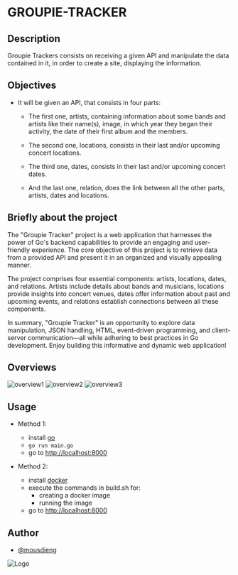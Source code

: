 # GROUPIE-TRACKER

## Description
Groupie Trackers consists on receiving a given API and manipulate the data contained in it, in order to create a site, displaying the information.

## Objectives
* It will be given an API, that consists in four parts:

  * The first one, artists, containing information about some bands and artists like their name(s), image, in which year they began their activity, the date of their first album and the members.

  * The second one, locations, consists in their last and/or upcoming concert locations.

  * The third one, dates, consists in their last and/or upcoming concert dates.

  * And the last one, relation, does the link between all the other parts, artists, dates and locations.

## Briefly about the project
The "Groupie Tracker" project is a web application that harnesses the power of Go's backend capabilities to provide an engaging and user-friendly experience. The core objective of this project is to retrieve data from a provided API and present it in an organized and visually appealing manner.

The project comprises four essential components: artists, locations, dates, and relations. Artists include details about bands and musicians, locations provide insights into concert venues, dates offer information about past and upcoming events, and relations establish connections between all these components.

In summary, "Groupie Tracker" is an opportunity to explore data manipulation, JSON handling, HTML, event-driven programming, and client-server communication—all while adhering to best practices in Go development. Enjoy building this informative and dynamic web application!

## Overviews
  ![overview1](../../moussa/Downloads/Screenshot%20from%202023-09-24%2017-24-36%201.jpg)
  ![overview2](../../moussa/Downloads/Screenshot%20from%202023-09-24%2017-24-57%201.png)
  ![overview3](../../moussa/Downloads/Screenshot%20from%202023-09-24%2017-25-15%201.png)

## Usage
  * Method 1:
    * install [go](https://go.dev/doc/install)
    * `go run main.go`
    * go to [http://localhost:8000](http://localhost:8000)

  * Method 2:
    * install [docker](https://www.docker.com/)
    * execute the commands in build.sh for:
      * creating a docker image
      * running the image
    * go to [http://localhost:8000](http://localhost:8000)

## Author
- [@mousdieng](https://learn.zone01dakar.sn/git/mousdieng)

![Logo](https://go.dev/images/go-logo-white.svg)
